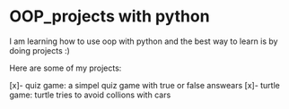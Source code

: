 # OOP_projects with python

I am learning how to use oop with python and the best way to learn is by doing projects :)

Here are some of my projects:

[x]- quiz game: a simpel quiz game with true or false answears 
[x]- turtle game: turtle tries to avoid collions with cars
